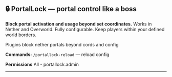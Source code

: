 ## 🔒 PortalLock — portal control like a boss

**Block portal activation and usage beyond set coordinates.**
Works in Nether and Overworld. Fully configurable.
Keep players within your defined world borders.

Plugins block nether portals beyond cords and config

**Commands:**
`/portallock-reload` — reload config

**Permissions** 
All - portallock.admin

---
